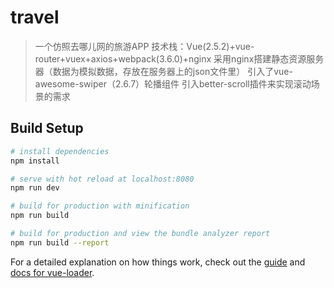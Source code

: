 # travel

> 一个仿照去哪儿网的旅游APP
技术栈：Vue(2.5.2)+vue-router+vuex+axios+webpack(3.6.0)+nginx
采用nginx搭建静态资源服务器（数据为模拟数据，存放在服务器上的json文件里）
引入了vue-awesome-swiper（2.6.7）轮播组件
引入better-scroll插件来实现滚动场景的需求

## Build Setup

``` bash
# install dependencies
npm install

# serve with hot reload at localhost:8080
npm run dev

# build for production with minification
npm run build

# build for production and view the bundle analyzer report
npm run build --report
```

For a detailed explanation on how things work, check out the [guide](http://vuejs-templates.github.io/webpack/) and [docs for vue-loader](http://vuejs.github.io/vue-loader).
